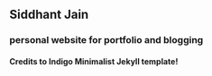 ## Siddhant Jain

### personal website for portfolio and blogging
#### Credits to Indigo Minimalist Jekyll template!
